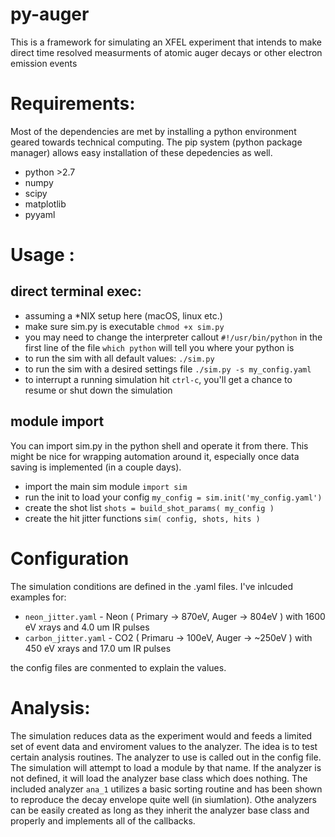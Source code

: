 # py-auger 
This is a framework for simulating an XFEL experiment that intends to make direct time resolved measurments of atomic auger decays or other electron emission events

# Requirements:

Most of the dependencies are met by installing a python environment geared towards technical computing. The pip system (python package manager) allows easy installation of these depedencies as well.

* python  >2.7
* numpy
* scipy
* matplotlib
* pyyaml


# Usage :

## direct terminal exec:

* assuming a *NIX setup here (macOS, linux etc.)
* make sure sim.py is executable `chmod +x sim.py`
* you may need to change the interpreter callout `#!/usr/bin/python` in the first line of the file `which python` will tell you where your python is
* to run the sim with all default values: `./sim.py`
* to run the sim with a desired settings file `./sim.py -s my_config.yaml`
* to interrupt a running simulation hit `ctrl-c`, you'll get a chance to resume or shut down the simulation

## module import

You can import sim.py in the python shell and operate it from there. This might be nice for wrapping automation around it, especially once data saving is implemented (in a couple days).

* import the main sim module `import sim`
* run the init to load your config `my_config = sim.init('my_config.yaml')`
* create the shot list   `shots = build_shot_params( my_config )`
* create the hit jitter functions `sim( config, shots, hits )`



# Configuration

The simulation conditions are defined in the .yaml files. 
I've inlcuded examples for:

* `neon_jitter.yaml` -  Neon  ( Primary -> 870eV, Auger -> 804eV ) with 1600 eV xrays and 4.0 um IR pulses
* `carbon_jitter.yaml` - CO2  ( Primaru -> 100eV, Auger -> ~250eV ) with 450 eV xrays and 17.0 um IR pulses

the config files are conmented to explain the values.

# Analysis:

The simulation reduces data as the experiment would and feeds a limited set of event data and enviroment values to the analyzer. The idea is to test certain analysis routines.
The analyzer to use is called out in the config file. The simulation will attempt to load a module by that name. If the analyzer is not defined, it will load the analyzer base class which does nothing.
The included analyzer `ana_1` utilizes a basic sorting routine and has been shown to reproduce the decay envelope quite well (in siumlation).
Othe analyzers can be easily created as long as they inherit the analyzer base class and properly and implements all of the callbacks.



